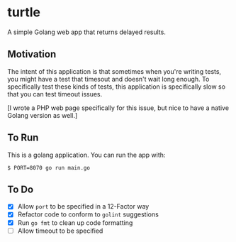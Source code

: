 # turtle

A simple Golang web app that returns delayed results.

## Motivation

The intent of this application is that sometimes when you're writing tests,
you might have a test that timesout and doesn't wait long enough. To specifically
test these kinds of tests, this application is specifically slow so that you can
test timeout issues.

[I wrote a PHP web page specifically for this issue, but nice to have a native
 Golang version as well.]

## To Run

This is a golang application. You can run the app with:

```
$ PORT=8070 go run main.go
```

## To Do

- [x] Allow `port` to be specified in a 12-Factor way
- [x] Refactor code to conform to `golint` suggestions
- [x] Run `go fmt` to clean up code formatting
- [ ] Allow timeout to be specified

